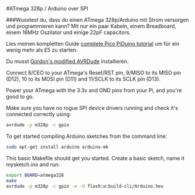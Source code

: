 <!--
---
name: Arduino SPI
description: Program Arduino with Raspberry Pi SPI
pin:
  19:
    name: MOSI
    direction: output
    active: high
    description: Master Out / Slave In
  21:
    name: MISO
    direction: input
    active: high
    description: Master In / Slave Out
  23:
    name: SCKL
    direction: output
    active: high
    description: Clock
  24:
    name: CE0
    direction: output
    active: high
    description: Arduino Reset
-->
#ATmega 328p / Arduino over SPI

###Wusstest du, dass du einen ATmega 328p/Arduino mit Strom versorgen und programmieren kann? Mit nur ein paar Kabeln, einem Breadboard, einem 16MHz Oszilator und einige 22pF capacitors.

Lies meinen kompletten Guide [complete Pico PiDuino tutorial](http://pi.gadgetoid.com/article/building-the-pico-piduino) um für ein wenig mehr als &pound;5 zu starten.

Du musst  [Gordon's modified AVRDude](https://projects.drogon.net/raspberry-pi/gertboard/arduino-ide-installation-isp/) installieren.

Connect 8/CEO to your ATmega's Reset/RST pin, 9/MISO to its MISO pin (D12), 10 to its MOSI pin (D11) and 11/SCLK to its SCLK pin (D13).

Power your ATmega with the 3.3v and GND pins from your Pi, and you're good to go.

Make sure you have no rogue SPI device drivers running and check it's connected correctly using:

```bash
avrdude -p m328p -c gpio
```

To get started compiling Arduino sketches from the command line:

```bash
sudo apt-get install arduino arduino-mk
```

This basic Makefile should get you started. Create a basic sketch, name it mysketch.ino and run:

```bash
export BOARD=atmega328
make
avrdude -p m328p -c gpio -e -U flash:w:build-cli/Arduino.hex
```
